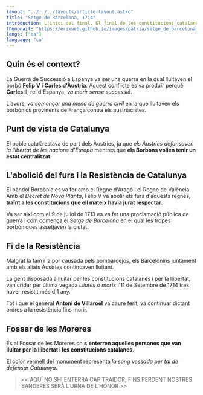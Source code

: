 ```yaml
---
layout: "../../../layouts/article-layout.astro"
title: "Setge de Barcelona, 1714"
introduction: L'inici del final. El final de les constitucions catalanes, l'inici d'unes lleis militaristes i la repressió per part dels Borbons als catalans. 
thumbnail: "https://erixweb.github.io/images/patria/setge_de_barcelona.webp"
langs: ["ca"]
language: "ca"
---
```


## Quin és el context?

La Guerra de Successió a Espanya va ser una guerra en la qual lluitaven el borbó **Felip V** i **Carles d'Àustria**. Aquest conflicte es va produïr perquè **Carles II**, rei d'Espanya, _va morir sense successió_. 

Llavors, _va començar una mena de guerra civil_ en la que lluitaven els borbònics provinents de França contra els austriacistes.

## Punt de vista de Catalunya

El poble català estava de part dels Àustries, ja que _els Àustries defansaven la llibertat de les nacions d'Europa_ mentres que **els Borbons volien tenir un estat centralitzat**.

## L'abolició del furs i la Resistència de Catalunya

El bàndol Borbònic es va fer amb el Regne d'Aragó i el Regne de València. Amb el _Decret de Nova Planta_, Felip V va abolir els furs d'aquests regnes, **traïnt a les constitucions que ell mateix havia jurat respectar**.

Va ser així com el 9 de juliol de 1713 es va fer una proclamació pública de guerra i com comença el _Setge de Barcelona_ en el qual les tropes borbòniques assetjaven la ciutat.

## Fi de la Resistència

Malgrat la fam i la por causada pels bombardejos, els Barcelonins juntament amb els aliats Àustries continuaven lluitant.

La gent disposada a lluitar per les constitucions catalanes i per la llibertat, van cridar per última vegada _Lliures o morts_ l'11 de Setembre de 1714 tras haver resistit més d'1 any. 

Tot i que el general **Antoni de Villaroel** va caure ferit, va continuar dictant ordres a la resistència fins morir. 

## Fossar de les Moreres

És al Fossar de les Moreres on **s'enterren aquelles persones que van lluitar per la llibertat i les constitucions catalanes**.

El color vermell del monument representa _la sang vessada per tal de defensar Catalunya_.

> << AQUÍ NO SHI ENTERRA CAP TRAIDOR; FINS PERDENT NOSTRES BANDERES SERÀ L'URNA DE L'HONOR >>